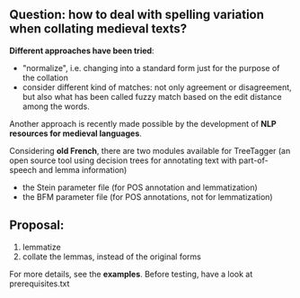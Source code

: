 Question: how to deal with spelling variation when collating medieval texts?
----------------------------------------------------------------------------

**Different approaches have been tried**:
- "normalize", i.e. changing into a standard form just for the purpose of the collation
- consider different kind of matches: not only agreement or disagreement, but also what has been called fuzzy match based on the edit distance among the words.

Another approach is recently made possible by the development of **NLP resources for medieval languages**.

Considering **old French**, there are two modules available for TreeTagger (an open source tool using decision trees for annotating text with part-of-speech and lemma information)
* the Stein parameter file (for POS annotation and lemmatization)
* the BFM parameter file (for POS annotations, not for lemmatization)

Proposal:
---------
1. lemmatize
2. collate the lemmas, instead of the original forms

For more details, see the **examples**.
Before testing, have a look at  prerequisites.txt